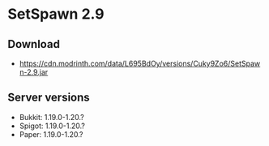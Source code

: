 # SetSpawn 2.9

## Download
- https://cdn.modrinth.com/data/L695BdOy/versions/Cuky9Zo6/SetSpawn-2.9.jar

## Server versions
- Bukkit: 1.19.0-1.20.?
- Spigot: 1.19.0-1.20.?
- Paper: 1.19.0-1.20.?